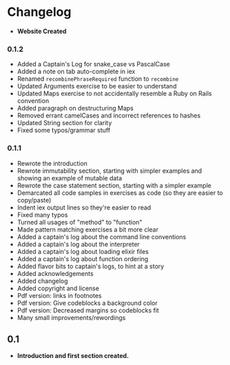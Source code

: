 # Changelog

* **Website Created**

### 0.1.2

* Added a Captain's Log for snake_case vs PascalCase
* Added a note on tab auto-complete in iex
* Renamed `recombinePhraseRequired` function to `recombine`
* Updated Arguments exercise to be easier to understand
* Updated Maps exercise to not accidentally resemble a Ruby on Rails convention
* Added paragraph on destructuring Maps
* Removed errant camelCases and incorrect references to hashes
* Updated String section for clarity
* Fixed some typos/grammar stuff

### 0.1.1

* Rewrote the introduction
* Rewrote immutability section, starting with simpler examples and showing an example of mutable data
* Rewrote the case statement section, starting with a simpler example
* Demarcated all code samples in exercises as code (so they are easier to copy/paste)
* Indent iex output lines so they're easier to read
* Fixed many typos
* Turned all usages of "method" to "function"
* Made pattern matching exercises a bit more clear
* Added a captain's log about the command line conventions
* Added a captain's log about the interpreter
* Added a captain's log about loading elixir files
* Added a captain's log about function ordering
* Added flavor bits to captain's logs, to hint at a story
* Added acknowledgements
* Added changelog
* Added copyright and license
* Pdf version: links in footnotes
* Pdf version: Give codeblocks a background color
* Pdf version: Decreased margins so codeblocks fit
* Many small improvements/rewordings

## 0.1

* **Introduction and first section created.**
